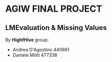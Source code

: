 <h1>AGIW FINAL PROJECT</h1>
<h2>LMEvaluation & Missing Values</h2>
<p>By <b>HighfHive</b> group:</p>
<ul>
	<li>Andrea D'Agostino 440661</li>
	<li>Daniele Militi 477338</li>
</ul>
